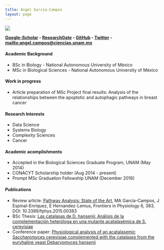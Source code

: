 ```yaml
---
title: Angel García-Campos
layout: page
---
```

![][image]

__[Google-Scholar][4] - [ResearchGate][1] - [GitHub][2] - [Twitter][3] - <mailto:angel.campos@ciencias.unam.mx>__

#### Academic Background

* BSc in Biology - National Autonomous University of México
* MSc in Biological Sciences - National Autonomous University of México

#### Work in progress
* Article preparation of MSc Project final results: Analysis of the relationships between the apoptotic and
autophagic pathways in breast cancer

#### Research Interests
* Data Science
* Systems Biology
* Complexity Sciences
* Cancer

#### Academic acomplishments
* Accepted in the Biological Sciences Graduate Program, UNAM (May 2014)
* CONACYT Scholarship holder (Aug 2014 - present)
* Prompt MSc Graduation Fellowship UNAM (December 2016)

#### Publications

* Review article: [Pathway Analysis: State of the Art][C], MA García-Campos, J Espinal-Enríquez, E Hernandez-Lemus, Frontiers in Physiology 6, 383, DOI: 10.3389/fphys.2015.00383
* BSc Thesis: [Las catalasas de D. hansenii: Análisis de la complementación
heteróloga en una mutante acatalasémica de S. cerevisiae][B]
* Conference paper: [Physiological analysis of an acatalasemic Saccharomyces
cerevisiae complemented with the catalases from the euryhaline yeast
Debaryomyces hansenii][A]

[image]:https://cloud.githubusercontent.com/assets/9357097/13789860/87fc19c6-eaab-11e5-839c-2d413fd3a5ea.jpg

[A]: https://www.researchgate.net/publication/278683392_Physiological_analysis_of_an_acatalasemic_Saccharomyces_cerevisiae_complemented_with_the_catalases_from_the_euryhaline_yeast_Debaryomyces_hanse
[B]: https://www.researchgate.net/publication/278683656_Las_catalasas_de_D._hansenii_Anlisis_de_la_complementacin_heterloga_en_una_mutante_acatalasmica_de_S._cerevisiae
[C]: http://dx.doi.org/10.3389/fphys.2015.00383
[1]: https://www.researchgate.net/profile/Angel_Garcia-Campos
[2]: https://github.com/AngelCampos
[3]: https://twitter.com/FangOokami
[4]: https://scholar.google.com.mx/citations?user=-J7nzzcAAAAJ
